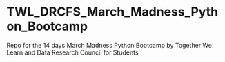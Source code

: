 # TWL_DRCFS_March_Madness_Python_Bootcamp
Repo for the 14 days March Madness Python Bootcamp by Together We Learn and Data Research Council for Students

